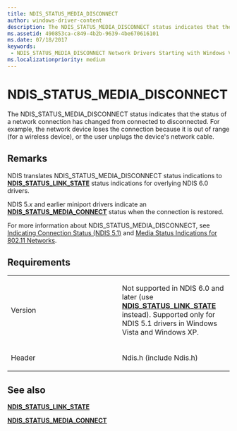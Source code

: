```yaml
---
title: NDIS_STATUS_MEDIA_DISCONNECT
author: windows-driver-content
description: The NDIS_STATUS_MEDIA_DISCONNECT status indicates that the status of a network connection has changed from connected to disconnected.
ms.assetid: 490853ca-c849-4b2b-9639-4be670616101
ms.date: 07/18/2017
keywords:
 - NDIS_STATUS_MEDIA_DISCONNECT Network Drivers Starting with Windows Vista
ms.localizationpriority: medium
---
```


# NDIS\_STATUS\_MEDIA\_DISCONNECT


The NDIS\_STATUS\_MEDIA\_DISCONNECT status indicates that the status of a network connection has changed from connected to disconnected. For example, the network device loses the connection because it is out of range (for a wireless device), or the user unplugs the device's network cable.

Remarks
-------

NDIS translates NDIS\_STATUS\_MEDIA\_DISCONNECT status indications to [**NDIS\_STATUS\_LINK\_STATE**](ndis-status-link-state.md) status indications for overlying NDIS 6.0 drivers.

NDIS 5.*x* and earlier miniport drivers indicate an [**NDIS\_STATUS\_MEDIA\_CONNECT**](ndis-status-media-connect.md) status when the connection is restored.

For more information about NDIS\_STATUS\_MEDIA\_DISCONNECT, see [Indicating Connection Status (NDIS 5.1)](https://msdn.microsoft.com/library/windows/hardware/ff546856) and [Media Status Indications for 802.11 Networks](https://msdn.microsoft.com/library/windows/hardware/ff549301).

Requirements
------------

<table>
<colgroup>
<col width="50%" />
<col width="50%" />
</colgroup>
<tbody>
<tr class="odd">
<td><p>Version</p></td>
<td><p>Not supported in NDIS 6.0 and later (use <a href="ndis-status-link-state.md" data-raw-source="[&lt;strong&gt;NDIS_STATUS_LINK_STATE&lt;/strong&gt;](ndis-status-link-state.md)"><strong>NDIS_STATUS_LINK_STATE</strong></a> instead). Supported only for NDIS 5.1 drivers in Windows Vista and Windows XP.</p></td>
</tr>
<tr class="even">
<td><p>Header</p></td>
<td>Ndis.h (include Ndis.h)</td>
</tr>
</tbody>
</table>

## See also


[**NDIS\_STATUS\_LINK\_STATE**](ndis-status-link-state.md)

[**NDIS\_STATUS\_MEDIA\_CONNECT**](ndis-status-media-connect.md)

 

 




